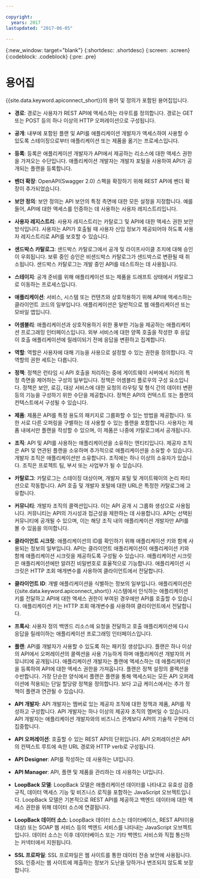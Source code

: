 ```yaml
---

copyright:
  years: 2017
lastupdated: "2017-06-05"

---
```


{:new_window: target="blank"}
{:shortdesc: .shortdesc}
{:screen: .screen}
{:codeblock: .codeblock}
{:pre: .pre}

# 용어집

{{site.data.keyword.apiconnect_short}}의 용어 및 정의가 포함된 용어집입니다.

- **경로**: 경로는 사용자가 REST API에 액세스하는 라우트를 정의합니다. 경로는 GET 또는 POST 등의 하나 이상의 HTTP 오퍼레이션으로 구성됩니다.

- **공개**: 내부에 포함된 플랜 및 API를 애플리케이션 개발자가 액세스하여 사용할 수 있도록 스테이징으로부터 애플리케이션 또는 제품을 옮기는 프로세스입니다. 

- **등록**: 등록은 애플리케이션 개발자가 API에서 제공하는 리소스에 대한 액세스 권한을 가져오는 수단입니다. 애플리케이션 개발자는 개발자 포털을 사용하여 API가 공개되는 플랜을 등록합니다. 

- **벤더 확장**:  OpenAPI(Swagger 2.0) 스펙을 확장하기 위해 REST API에 벤더 확장이 추가되었습니다.

- **보안 정의**: 보안 정의는 API 보안의 특정 측면에 대한 모든 설정을 지정합니다. 예를 들어, API에 대한 액세스를 인증하는 데 사용하는 사용자 레지스트리입니다.

- **사용자 레지스트리**: 사용자 레지스트리는 카탈로그 및 API에 대한 액세스 권한 보안 방식입니다. 사용자는 API가 호출될 때 사용자 신임 정보가 제공되어야 하도록 사용자 레지스트리로 API를 보호할 수 있습니다.

- **샌드박스 카탈로그**: 샌드박스 카탈로그에서 공개 및 라이프사이클 조치에 대해 승인이 우회됩니다. 보류 중인 승인은 비샌드박스 카탈로그가 샌드박스로 변환될 때 취소됩니다. 샌드박스 카탈로그는 개발 중인 API를 테스트하는 데 사용됩니다.

- **스테이지**: 공개 준비를 위해 애플리케이션 또는 제품을 드래프트 상태에서 카탈로그로 이동하는 프로세스입니다.

- **애플리케이션**: 서비스, 시스템 또는 컨텐츠와 상호작용하기 위해 API에 액세스하는 클라이언트 코드의 일부입니다. 애플리케이션은 일반적으로 웹 애플리케이션 또는 모바일 앱입니다.

- **어셈블리**: 애플리케이션과 상호작용하기 위한 풍부한 기능을 제공하는 애플리케이션 프로그래밍 인터페이스입니다. 외부 서비스에 대한 양쪽 호출을 작성한 후 응답이 호출 애플리케이션에 릴레이되기 전에 응답을 변환하고 집계합니다.

- **역할**: 역할은 사용자에 대해 기능을 사용으로 설정할 수 있는 권한을 정의합니다. 각 역할의 권한 세트는 다릅니다.

- **정책**: 정책은 런타임 시 API 호출을 처리하는 중에 게이트웨이 서버에서 처리의 특정 측면을 제어하는 구성의 일부입니다. 정책은 어셈블리 플로우의 구성 요소입니다. 정책은 보안, 로깅, 대상 서비스에 대한 요청의 라우팅 및 형식 간의 데이터 변환 등의 기능을 구성하기 위한 수단을
제공합니다. 정책은 API의 컨텍스트 또는 플랜의 컨텍스트에서 구성될 수 있습니다.

- **제품**: 제품은 API를 특정 용도의 패키지로 그룹화할 수 있는 방법을 제공합니다. 또한 서로 다른 오퍼링을 구별하는 데 사용할 수 있는 플랜을 포함합니다. 사용자는 제품 내에서만 플랜을 작성할 수 있으며, 이 제품은 나중에 카탈로그에서 공개됩니다. 

- **조직**: API 및 API를 사용하는 애플리케이션을 소유하는 엔티티입니다. 제공자 조직은 API 및 연관된 플랜을 소유하며 추가적으로 애플리케이션을 소유할 수 있습니다. 개발자 조직은 애플리케이션만 소유합니다. 조직에는 하나 이상의 소유자가 있습니다. 조직은 프로젝트 팀, 부서 또는 사업부가 될 수 있습니다.

- **카탈로그**: 카탈로그는 스테이징 대상이며, 개발자 포털 및 게이트웨이의 논리 파티션으로 작동합니다. API 호출 및 개발자 포털에 대한 URL은 특정한 카탈로그에 고유합니다.

- **커뮤니티**: 개발자 조직의 콜렉션입니다. 이는 API 공개 시 그룹화 생성으로 사용됩니다. 커뮤니티는 API의 가시성과 접근성을 제한하는 데 사용합니다. API는 선택된 커뮤니티에 공개될 수 있으며, 이는 해당 조직 내의 애플리케이션 개발자만 API를 볼 수 있음을 의미합니다. 

- **클라이언트 시크릿**: 애플리케이션의 ID를 확인하기 위해 애플리케이션 키와 함께 사용되는 정보의 일부입니다. API는 클라이언트 애플리케이션이 애플리케이션 키와 함께 애플리케이션 시크릿을 제공하도록 구성될 수 있습니다. 애플리케이션 시크릿은 애플리케이션에만 알려진 비밀번호로 효율적으로 기능합니다. 애플리케이션 시크릿은 HTTP 조회 매개변수를 사용하여 클라이언트에서 전달합니다.

- **클라이언트 ID**: 개별 애플리케이션을 식별하는 정보의 일부입니다. 애플리케이션은 {{site.data.keyword.apiconnect_short}} 시스템에서 인식하는 애플리케이션 키를 전달하고 API에 대한 액세스 권한이 부여된 경우에만 API를 호출할 수 있습니다. 애플리케이션 키는 HTTP 조회 매개변수를 사용하여 클라이언트에서 전달합니다.

- **프록시**: 사용자 정의 백엔드 리소스에 요청을 전달하고 호출 애플리케이션에 다시 응답을 릴레이하는 애플리케이션 프로그래밍 인터페이스입니다.

- **플랜**: API를 개발자가 사용할 수 있도록 하는 패키징 생성입니다. 플랜은 하나 이상의 API에서 오퍼레이션의 콜렉션을 사용 가능하게 하며 애플리케이션 개발자의 커뮤니티에 공개됩니다. 애플리케이션 개발자는 플랜에 액세스하는 데 애플리케이션을 등록하여 API에 대한 액세스 권한을 가져옵니다. 플랜은 정책 설정의 콜렉션을 수반합니다. 가장 단순한 양식에서 플랜은 플랜을 통해 액세스되는 모든 API 오퍼레이션에 적용되는 단일 할당량 정책을 정의합니다. 보다 고급 케이스에서는 추가 정책이 플랜과 연관될 수 있습니다.

- **API 개발자**: API 개발자는 멤버로 있는 제공자 조직에 대한 정책과 제품, API를 작성하고 구성합니다. API 개발자는 하나 이상의 제공자 조직의 멤버일 수 있습니다. API 개발자는 애플리케이션 개발자와의 비즈니스 관계보다 API의 기술적 구현에 더 집중합니다.

- **API 오퍼레이션**: 호출할 수 있는 REST API의 단위입니다. API 오퍼레이션은 API의 컨텍스트 루트에 속한 URL 경로와 HTTP verb로 구성됩니다. 

- **API Designer**: API를 작성하는 데 사용하는 UI입니다.

- **API Manager**: API, 플랜 및 제품을 관리하는 데 사용하는 UI입니다.

- **LoopBack 모델**: LoopBack 모델은 애플리케이션 데이터를 나타내고 유효성 검증 규칙, 데이터 액세스 기능 및 비즈니스 로직을 포함하는 JavaScript 오브젝트입니다. LoopBack 모델은 기본적으로 REST API를 제공하고 백엔드 데이터에 대한 액세스 권한을 위해 데이터 소스에 연결됩니다.

- **LoopBack 데이터 소스**: LoopBack 데이터 소스는 데이터베이스, REST API(이용 대상) 또는 SOAP 웹 서비스 등의 백엔드 서비스를 나타내는 JavaScript 오브젝트입니다. 데이터 소스는 이후 데이터베이스 또는 기타 백엔드 서비스와 직접 통신하는 커넥터에서 지원됩니다.

- **SSL 프로파일**: SSL 프로파일은 웹 사이트를 통한 데이터 전송 보안에 사용됩니다. SSL 인증서는 웹 사이트에 제출하는 정보가 도난을 당하거나 변조되지 않도록 보장합니다. 
